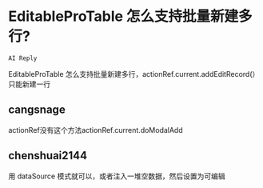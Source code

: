 # EditableProTable 怎么支持批量新建多行?

`AI Reply`

EditableProTable 怎么支持批量新建多行，actionRef.current.addEditRecord(）只能新建一行

## cangsnage

actionRef没有这个方法actionRef.current.doModalAdd

## chenshuai2144

用 dataSource 模式就可以，或者注入一堆空数据，然后设置为可编辑
